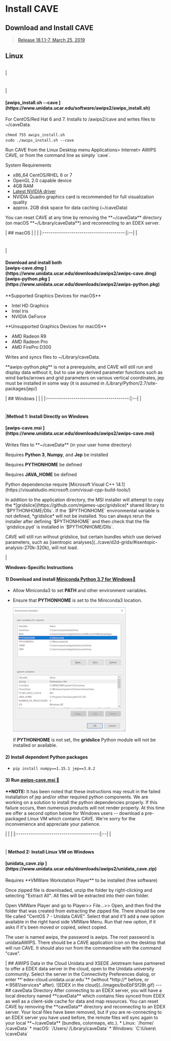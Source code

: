 # Install CAVE
## Download and Install CAVE
> [Release 18.1.1-7, March 25, 2019](https://www.unidata.ucar.edu/blogs/news/category/AWIPS)
## Linux
| | |
|:----------------------------------------:|:--|
| 
<h1></h1>
| 
<h4>[awips_install.sh --cave ](https://www.unidata.ucar.edu/software/awips2/awips_install.sh) </h4>
<p>For CentOS/Red Hat 6 and 7. Installs to /awips2/cave and writes files to ~/caveData.</p>
<tt><code>chmod 755 awips_install.sh<br>sudo ./awips_install.sh --cave</code></tt>
<p>Run CAVE from the Linux Desktop menu Applications> Internet> AWIPS CAVE, or from the command line as simply `cave`.</p>
<div>
   <p>System Requirements</p>
   <ul>
      <li>x86_64 CentOS/RHEL 6 or 7</li>
      <li>OpenGL 2.0 capable device</li>
      <li>4GB RAM</li>
      <li><a href="http://www.nvidia.com/Download/index.aspx?lang=en-us">Latest NVIDIA driver</a></li>
      <li>NVIDIA Quadro graphics card is recommended for full visualization quality</li>
      <li>approx. 2GB disk space for data caching (~/caveData)</li>
   </ul>
</div>
<p>You can reset CAVE at any time by removing the **~/caveData** directory (on macOS **~/Library/caveData**) and reconnecting to an EDEX server. </p>
|
## macOS
| | |
|:----------------------------------------:|:--|
| 
<h1></h1>
|
<h4> Download and install both<br>[awips-cave.dmg ](https://www.unidata.ucar.edu/downloads/awips2/awips-cave.dmg)<br>[awips-python.pkg ](https://www.unidata.ucar.edu/downloads/awips2/awips-python.pkg)</h4>
<p>**Supported Graphics Devices for macOS**
<li>Intel HD Graphics</li>
<li>Intel Iris</li>
<li>NVIDIA GeForce</li>
</p>
<p>**Unsupported Graphics Devices for macOS**
<li>AMD Radeon R9</li>
<li>AMD Radeon Pro</li>
<li>AMD FirePro D300</li>
</p>
<p>Writes and syncs files to ~/Library/caveData.</p>
<p>**awips-python.pkg** is not a prerequisite, and CAVE will still run and display data without it, but to use any derived parameter functions such as wind barbs/arrows and grid parameters on various vertical coordinates, jep must be installed in some way (it is assumed in /Library/Python/2.7/site-packages/jep/)</p>
|
## Windows
| | |
|:----------------------------------------:|:--|
| 
<h1></h1>
|<b>Method 1: Install Directly on Windows</b>
<h4> [awips-cave.msi ](https://www.unidata.ucar.edu/downloads/awips2/awips-cave.msi)</h4>
<p>Writes files to **~/caveData** (in your user home directory)</p>
<p>Requires <b>Python 3</b>, <b>Numpy</b>, and <b>Jep</b> be installed</p>
<p>Requires <b>PYTHONHOME</b> be defined</p>
<p>
   Requires <b>JAVA_HOME</b> be defined
</p>
<p>
  Python dependencise require [Microsoft Visual C++ 14.1](https://visualstudio.microsoft.com/visual-cpp-build-tools/)
</p>
<p>
</p>
<p>In addition to the application directory, the MSI installer will attempt to copy the *[gridslice](https://github.com/mjames-upc/gridslice)* shared library to `$PYTHONHOME/Dlls`. If the `$PYTHONHOME` environmental variable is not defined, *gridslice* will not be installed. You can always rerun the installer after defining `$PYTHONHOME` and then check that the file `gridslice.pyd` is installed in `$PYTHONHOME/Dlls`.</p>
<p>CAVE will still run without gridslice, but certain bundles which use derived parameters, such as [isentropic analyses](../cave/d2d-grids/#isentopic-analysis-270k-320k), will not load. </p>
|
<p><b>Windows-Specific Instructions</b></p>
<div>
   <h4>1) Download and install <strong><a href="https://conda.io/miniconda.html">Miniconda Python 3.7 for Windows</a></strong><a href="#1-download-and-install-miniconda-python-37-for-windows" title="Permanent link"></a></h4>
   <ul>
      <li>Allow Miniconda3 to set <strong>PATH</strong> and other environment variables.</li>
      <li>
         <p>Ensure that <strong>PYTHONHOME</strong> is set to the Miniconda3 location.</p>
         <p><img alt="" src="../../images/windows_envvars.png" /></p>
         <p>If <strong>PYTHONHOME</strong> is not set, the <strong>gridslice</strong> Python module will not be installed or available.</p>
      </li>
   </ul>
   <h4>2) Install dependent Python packages</h4>
   <ul>
      <li><code>pip install numpy==1.15.1 jep==3.8.2</code></li>
   </ul>
   <h4>3) Run <a href="https://www.unidata.ucar.edu/downloads/awips2/awips-cave.msi">awips-cave.msi </a><a href="#3-run-awips-cave-1amd64msi" title="Permanent link"></a></h4>
   <p><b>**NOTE:</b> It has been noted that these instructions may result in the failed installation of jep and/or other required python components. We are working on a solution to install the python dependencies properly. If this failure occurs, then numerous products will not render properly. At this time we offer a second option below for Windows users -- download a pre-packaged Linux VM which contains CAVE. We're sorry for the inconvenience and appreciate your patience.</p>
</div>
| | |
|:----------------------------------------:|:--|
| 
<h1></h1>
| <b>Method 2: Install Linux VM on Windows</b>
<h4> [unidata_cave.zip ](https://www.unidata.ucar.edu/downloads/awips2/unidata_cave.zip)</h4>
<p>Requires **VMWare Workstation Player** to be installed (free software)</p>
<p>Once zipped file is downloaded, unzip the folder by right-clicking and selecting "Extract All". All files will be extracted into their own folder.</p>
<p>Open VMWare Player and go to Player>> File...>> Open, and then find the folder that was created from extracting the zipped file. There should be one file called "CentOS 7 - Unidata CAVE". Select that and it'll add a new option available in the right hand side VMWare Menu. Run that new option, if it asks if it's been moved or copied, select copied.</p>
<p>The user is named awips, the password is awips. The root password is unidataAWIPS. There should be a CAVE application icon on the desktop that will run CAVE. It should also run from the commandline with the command "cave".</p>
|
## AWIPS Data in the Cloud
Unidata and XSEDE Jetstream have partnered to offer a EDEX data server in the cloud, open to the Unidata university community. Select the server in the Connectivity Preferences dialog, or enter **`edex-cloud.unidata.ucar.edu`** (without *http://* before, or *:9581/services* after).
![EDEX in the cloud](../images/boEbFSf28t.gif)
---
## caveData Directory
After connecting to an EDEX server, you will have a local directory named **caveData** which contains files synced from EDEX as well as a client-side cache for data and map resources.
You can reset CAVE by removing the **caveData** directory and reconnecting to an EDEX server. Your local files have been removed, but if you are re-connecting to an EDEX server you have used before, the remote files will sync again to your local **~/caveData** (bundles, colormaps, etc.).
* Linux: `/home/
<user>
/caveData`
* macOS: `/Users/
<user>
/Library/caveData`
* Windows: `C:\Users\
<user>
\caveData`
